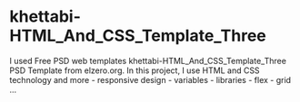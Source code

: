 # khettabi-HTML_And_CSS_Template_Three
I used Free PSD web templates khettabi-HTML_And_CSS_Template_Three PSD Template from elzero.org. In this project, I use HTML and CSS technology and more - responsive design - variables - libraries - flex - grid ...
